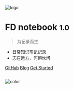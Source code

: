 <!-- 管封面的 -->

<!-- _coverpage.md -->

![logo](_media/icon.svg)  <!--logo-->

# FD notebook <small>1.0</small>

> 为记录而生

- 日常知识笔记记录
- 志在远方，何惧坎坷


[GitHub](https://github.com/FloatingDream1001)
[Blog](https://www.yangyuezz.top/)
[Get Started](README)

<!-- 背景图片 -->

![]()

<!-- 背景色 -->

![color](#f0f0f0)
